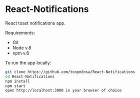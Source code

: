
# React-Notifications

React toast notifications app.

Requirements:
- Git
- Node v.8
- npm v.6

To run the app locally:


```bash
git clone https://github.com/tonym3nsa/React-Notifications
cd React-Notifications
npm install
npm start
open http://localhost:3000 in your browser of choice
```
